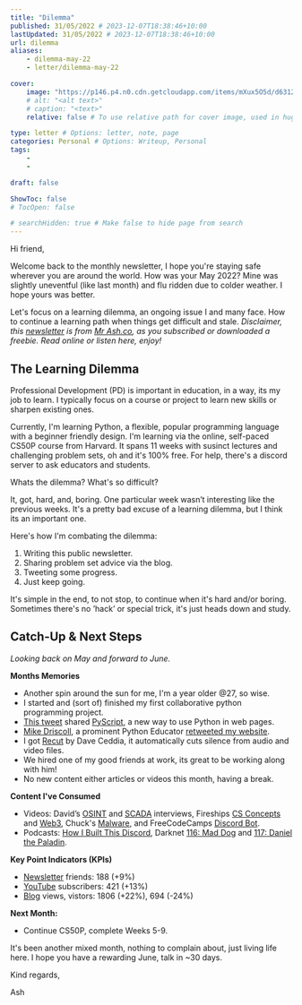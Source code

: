 ```yaml
---
title: "Dilemma"
published: 31/05/2022 # 2023-12-07T18:38:46+10:00
lastUpdated: 31/05/2022 # 2023-12-07T18:38:46+10:00
url: dilemma
aliases:
    - dilemma-may-22
    - letter/dilemma-may-22

cover:
    image: "https://p146.p4.n0.cdn.getcloudapp.com/items/mXux5O5d/d631277e-dab4-4277-a451-af9b8fc5663f.jpeg?v=be3b3bd9a9316653f6f277f32e768d47"
    # alt: "<alt text>"
    # caption: "<text>"
    relative: false # To use relative path for cover image, used in hugo Page-bundles 

type: letter # Options: letter, note, page
categories: Personal # Options: Writeup, Personal
tags:
    - 
    - 

draft: false

ShowToc: false
# TocOpen: false

# searchHidden: true # Make false to hide page from search
---
```


Hi friend,

Welcome back to the monthly newsletter, I hope you're staying safe wherever you are around the world. How was your May 2022? Mine was slightly uneventful (like last month) and flu ridden due to colder weather. I hope yours was better.

Let's focus on a learning dilemma, an ongoing issue I and many face. How to continue a learning path when things get difficult and stale. *Disclaimer, this [newsletter](https://mrash.co/newsletters) is from [Mr Ash.co](https://mrashleyball.com/), as you subscribed or downloaded a freebie. Read online or listen here, enjoy!*

## The Learning Dilemma

Professional Development (PD) is important in education, in a way, its my job to learn. I typically focus on a course or project to learn new skills or sharpen existing ones.

Currently, I'm learning Python, a flexible, popular programming language with a beginner friendly design. I'm learning via the online, self-paced CS50P course from Harvard. It spans 11 weeks with susinct lectures and challenging problem sets, oh and it's 100% free. For help, there's a discord server to ask educators and students.

Whats the dilemma? What's so difficult?

It, got, hard, and, boring. One particular week wasn’t interesting like the previous weeks. It's a pretty bad excuse of a learning dilemma, but I think its an important one.

Here's how I'm combating the dilemma:

1. Writing this public newsletter.
2. Sharing problem set advice via the blog.
3. Tweeting some progress.
4. Just keep going.

It's simple in the end, to not stop, to continue when it's hard and/or boring. Sometimes there's no ’hack’ or special trick, it's just heads down and study.

## Catch-Up & Next Steps

*Looking back on May and forward to June.*

**Months Memories**

- Another spin around the sun for me, I'm a year older @27, so wise.
- I started and (sort of) finished my first collaborative python programming project.
- [This tweet](https://twitter.com/mariatta/status/1520432987359399936?s=20&t=Snv5Mz_vB60ZaZI74NhwowThis) shared [PyScript](https://pyscript.net/), a new way to use Python in web pages.
- [Mike Driscoll](https://twitter.com/driscollis?s=20&t=jSbTD7X36cW6F09lD1dF3w), a prominent Python Educator [retweeted my website](https://twitter.com/mrashleyball/status/1521683243791110144?s=20&t=Kz_8NlukhLq-WRoKSSgM_gMike).
- I got [Recut](https://getrecut.com/I) by Dave Ceddia, it automatically cuts silence from audio and video files.
- We hired one of my good friends at work, its great to be working along with him!
- No new content either articles or videos this month, having a break.

**Content I've Consumed**

- Videos: David’s [OSINT](https://youtu.be/ImWJgDQ-_ek) and [SCADA](https://youtu.be/uXbGQiXsRes) interviews, Fireships [CS Concepts](https://youtu.be/-uleG_Vecis) and [Web3](https://youtu.be/wHTcrmhskto), Chuck's [Malware](https://youtu.be/UtMMjXOlRQc), and FreeCodeCamps [Discord Bot](https://youtu.be/SPTfmiYiuok).
- Podcasts: [How I Built This Discord](https://open.spotify.com/episode/1QeDZV25MKJo0rocuDUKGL?si=-K3_pLu8SqWMMOjR6QrvCg&utm_source=copy-link), Darknet [116: Mad Dog](https://open.spotify.com/episode/3jsxufw0XrbKrIE5yNwpQ6?si=gAqTLq6ATHaZsBm7k5akPQ&utm_source=copy-link) and [117: Daniel the Paladin](https://open.spotify.com/episode/3WbLKs9nzobPvhcN6KK57R?si=0cNGe6fiT9qJGI1viRx22g&utm_source=copy-linkPodcasts).

**Key Point Indicators (KPIs)**

- [Newsletter](https://mrash.co/newsletters) friends: 188 (+9%)
- [YouTube](https://youtube.com/mrashleyball) subscribers: 421 (+13%)
- [Blog](https://mrashleyball.com/blog/) views, vistors: 1806 (+22%), 694 (-24%)

**Next Month:** 

- Continue CS50P, complete Weeks 5-9.

It's been another mixed month, nothing to complain about, just living life here. I hope you have a rewarding June, talk in ~30 days.

Kind regards,

Ash